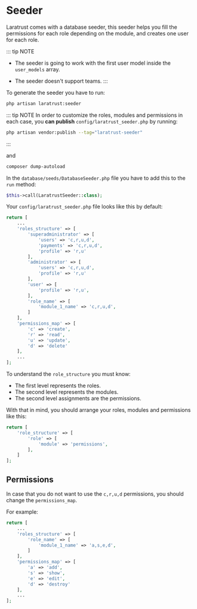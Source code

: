 # Seeder

Laratrust comes with a database seeder, this seeder helps you fill the permissions for each role depending on the module, and creates one user for each role.

::: tip NOTE
- The seeder is going to work with the first user model inside the `user_models` array.

- The seeder doesn't support teams.
:::

To generate the seeder you have to run:

```bash
php artisan laratrust:seeder
```
::: tip NOTE
In order to customize the roles, modules and permissions in each case, you **can publish** `config/laratrust_seeder.php` by running:
```bash 
php artisan vendor:publish --tag="laratrust-seeder"
```
:::

and

```bash
composer dump-autoload
```

In the `database/seeds/DatabaseSeeder.php` file you have to add this to the `run` method:

```php
$this->call(LaratrustSeeder::class);
```


Your `config/laratrust_seeder.php` file looks like this by default:

```php
return [
    ...
    'roles_structure' => [
        'superadministrator' => [
            'users' => 'c,r,u,d',
            'payments' => 'c,r,u,d',
            'profile' => 'r,u'
        ],
        'administrator' => [
            'users' => 'c,r,u,d',
            'profile' => 'r,u'
        ],
        'user' => [
            'profile' => 'r,u',
        ],
        'role_name' => [
            'module_1_name' => 'c,r,u,d',
        ]
    ],
    'permissions_map' => [
        'c' => 'create',
        'r' => 'read',
        'u' => 'update',
        'd' => 'delete'
    ],
    ...
];

```

To understand the `role_structure` you must know:

* The first level represents the roles.
* The second level represents the modules.
* The second level assignments are the permissions.

With that in mind, you should arrange your roles, modules and permissions like this:

```php
return [
    'role_structure' => [
        'role' => [
            'module' => 'permissions',
        ],
    ]
];
```

## Permissions

In case that you do not want to use the `c,r,u,d` permissions, you should change the `permissions_map`.

For example:
```php
return [
    ...
    'roles_structure' => [
        'role_name' => [
            'module_1_name' => 'a,s,e,d',
        ]
    ],
    'permissions_map' => [
        'a' => 'add',
        's' => 'show',
        'e' => 'edit',
        'd' => 'destroy'
    ],
    ...
];

```
